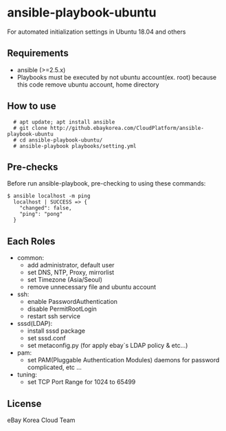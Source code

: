 ansible-playbook-ubuntu
=========

For automated initialization settings in Ubuntu 18.04 and others

Requirements
------------

- ansible (>=2.5.x)
- Playbooks must be executed by not ubuntu account(ex. root) because this code remove ubuntu account, home directory

How to use
--------------

      # apt update; apt install ansible
      # git clone http://github.ebaykorea.com/CloudPlatform/ansible-playbook-ubuntu
      # cd ansible-playbook-ubuntu/
      # ansible-playbook playbooks/setting.yml

Pre-checks
----------------

Before run ansible-playbook, pre-checking to using these commands:

    $ ansible localhost -m ping
      localhost | SUCCESS => {
        "changed": false,
        "ping": "pong"
      }

Each Roles
----------------

- common:
  - add administrator, default user
  - set DNS, NTP, Proxy, mirrorlist
  - set Timezone (Asia/Seoul)
  - remove unnecessary file and ubuntu account
- ssh:
  - enable PasswordAuthentication
  - disable PermitRootLogin
  - restart ssh service
- sssd(LDAP):
  - install sssd package
  - set sssd.conf
  - set metaconfig.py (for apply ebay`s LDAP policy & etc...)
- pam:
  - set PAM(Pluggable Authentication Modules) daemons for password complicated, etc ...
- tuning:
  - set TCP Port Range for 1024 to 65499

License
-------

eBay Korea Cloud Team

